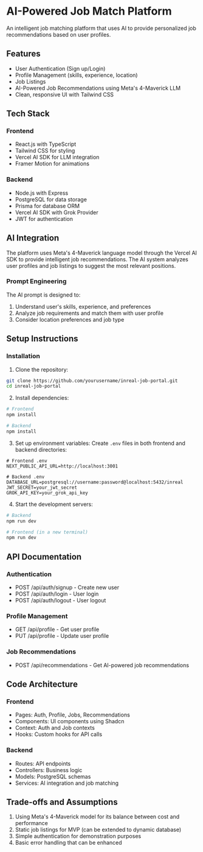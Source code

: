 # AI-Powered Job Match Platform

An intelligent job matching platform that uses AI to provide personalized job recommendations based on user profiles.

## Features

- User Authentication (Sign up/Login)
- Profile Management (skills, experience, location)
- Job Listings
- AI-Powered Job Recommendations using Meta's 4-Maverick LLM
- Clean, responsive UI with Tailwind CSS

## Tech Stack

### Frontend

- React.js with TypeScript
- Tailwind CSS for styling
- Vercel AI SDK for LLM integration
- Framer Motion for animations

### Backend

- Node.js with Express
- PostgreSQL for data storage
- Prisma for database ORM
- Vercel AI SDK with Grok Provider
- JWT for authentication

## AI Integration

The platform uses Meta's 4-Maverick language model through the Vercel AI SDK to provide intelligent job recommendations. The AI system analyzes user profiles and job listings to suggest the most relevant positions.

### Prompt Engineering

The AI prompt is designed to:

1. Understand user's skills, experience, and preferences
2. Analyze job requirements and match them with user profile
3. Consider location preferences and job type

## Setup Instructions

### Installation

1. Clone the repository:

```bash
git clone https://github.com/yourusername/inreal-job-portal.git
cd inreal-job-portal
```

2. Install dependencies:

```bash
# Frontend
npm install

# Backend
npm install
```

3. Set up environment variables:
Create `.env` files in both frontend and backend directories:

```
# Frontend .env
NEXT_PUBLIC_API_URL=http://localhost:3001

# Backend .env
DATABASE_URL=postgresql://username:password@localhost:5432/inreal
JWT_SECRET=your_jwt_secret
GROK_API_KEY=your_grok_api_key
```

4. Start the development servers:

```bash
# Backend
npm run dev

# Frontend (in a new terminal)
npm run dev
```

## API Documentation

### Authentication

- POST /api/auth/signup - Create new user
- POST /api/auth/login - User login
- POST /api/auth/logout - User logout

### Profile Management

- GET /api/profile - Get user profile
- PUT /api/profile - Update user profile

### Job Recommendations

- POST /api/recommendations - Get AI-powered job recommendations

## Code Architecture

### Frontend

- Pages: Auth, Profile, Jobs, Recommendations
- Components: UI components using Shadcn
- Context: Auth and Job contexts
- Hooks: Custom hooks for API calls

### Backend

- Routes: API endpoints
- Controllers: Business logic
- Models: PostgreSQL schemas
- Services: AI integration and job matching

## Trade-offs and Assumptions

1. Using Meta's 4-Maverick model for its balance between cost and performance
2. Static job listings for MVP (can be extended to dynamic database)
3. Simple authentication for demonstration purposes
4. Basic error handling that can be enhanced
